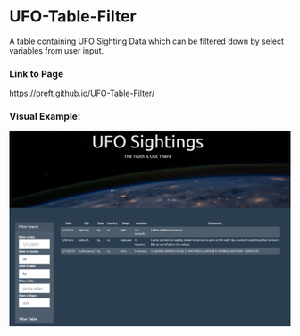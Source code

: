 # UFO-Table-Filter
A table containing UFO Sighting Data which can be filtered down by select variables from user input.

### Link to Page
https://preft.github.io/UFO-Table-Filter/
 
### Visual Example:

![](images/UFODataTableExample.png)